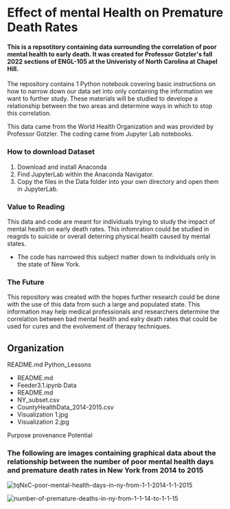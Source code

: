 
# Effect of mental Health on Premature Death Rates 
#### This is a repsotitory containing data surrounding the correlation of poor mental health to early death. It was created for Professor Gotzler's fall 2022 sections of ENGL-105 at the Univeristy of North Carolina at Chapel Hill.

The repository contains 1 Python notebook covering basic instructions on how to narrow down our data set into only containing the information we want to further study. 
These materials will be studied to develope a relationship between the two areas and determine ways in which to stop this correlation. 

This data came from the World Health Organization and was provided by Professor Gotzler. The coding came from Jupyter Lab notebooks. 

### How to download Dataset
1. Download and install Anaconda 
2. Find JupyterLab within the Anaconda Navigator.
3. Copy the files in the Data folder into your own directory and open them in JupyterLab.

### Value to Reading 
This data and code are meant for individuals trying to study the impact of mental health on early death rates. This infomration could be studied in reagrds to suicide or overall deterring physical health caused by mental states. 
- The code has narrowed this subject matter down to individuals only in the state of New York. 

### The Future
This repository was created with the hopes further research could be done with the use of this data from such a large and populated state. This information may help medical professionals and researchers determine the correlation between bad mental health and ealry death rates that could be used for cures and the evolvement of therapy techniques. 

## Organization 
README.md
Python_Lessons
- README.md
- Feeder3.1.ipynb
Data
- README.md
- NY_subset.csv
- CountyHealthData_2014-2015.csv
- Visualization 1.jpg
- Visualization 2.jpg

Purpose
provenance
Potential 


### The following are images containing graphical data about the relationship between the number of poor mental health days and premature death rates in New York from 2014 to 2015


![tqNxC-poor-mental-health-days-in-ny-from-1-1-2014-1-1-2015](https://user-images.githubusercontent.com/117797099/202959853-6a447366-9966-4089-8327-6c73c26abf83.png)

![number-of-premature-deaths-in-ny-from-1-1-14-to-1-1-15](https://user-images.githubusercontent.com/117797099/204116501-9597fa16-80d2-457e-849b-7cce46865e3a.png)

